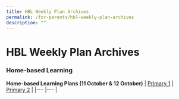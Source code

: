 ```yaml
---
title: HBL Weekly Plan Archives
permalink: /for-parents/hbl-weekly-plan-archives
description: ""
---
```

# **HBL Weekly Plan Archives**

### Home-based Learning

**Home-based Learning Plans (11 October & 12 October)**
| [Primary 1](https://cedarpri-moe-edu-sg-admin.cwp.sg/qql/slot/u536/HBL/HBL%2011%20&%2012%20October/P1_CPS__HBL%20Plan_11-12%20Oct.pdf)	| [Primary 2](https://cedarpri-moe-edu-sg-admin.cwp.sg/qql/slot/u536/HBL/HBL%2011%20&%2012%20October/P2_CPS__HBL%20Plan_11-12%20Oct.pdf) 	|
|---	|---	|
